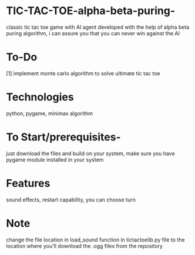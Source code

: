 # TIC-TAC-TOE-alpha-beta-puring-
classic tic tac toe game with AI agent developed with the help of alpha beta puring algorithm, i can assure you that you can never win against the AI

# To-Do
[1] implement monte carlo algorithm to solve ultimate tic tac toe

# Technologies
python, pygame, minimax algorithm

# To Start/prerequisites-
just download the files and build on your system, make sure you have pygame module installed in your system

# Features
sound effects,
restart capability,
you can choose turn

# Note
change the file location in load_sound function in tictactoelib.py file to the location where you'll download the .ogg files from the repository
